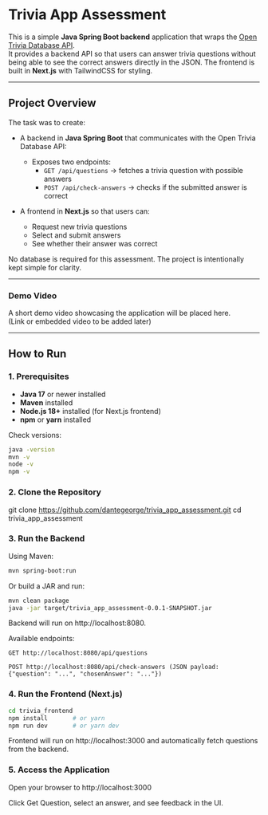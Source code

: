# Trivia App Assessment

This is a simple **Java Spring Boot backend** application that wraps the [Open Trivia Database API](https://opentdb.com/).  
It provides a backend API so that users can answer trivia questions without being able to see the correct answers directly in the JSON. The frontend is built in **Next.js** with TailwindCSS for styling.

---

## Project Overview

The task was to create:

* A backend in **Java Spring Boot** that communicates with the Open Trivia Database API:
    * Exposes two endpoints:
        * `GET /api/questions` → fetches a trivia question with possible answers
        * `POST /api/check-answers` → checks if the submitted answer is correct

* A frontend in **Next.js** so that users can:
    * Request new trivia questions
    * Select and submit answers
    * See whether their answer was correct

No database is required for this assessment. The project is intentionally kept simple for clarity.

---

### Demo Video

A short demo video showcasing the application will be placed here.  
(Link or embedded video to be added later)

---

## How to Run

### 1. Prerequisites

* **Java 17** or newer installed
* **Maven** installed
* **Node.js 18+** installed (for Next.js frontend)
* **npm** or **yarn** installed

Check versions:

```bash
java -version
mvn -v
node -v
npm -v
```

### 2. Clone the Repository

git clone https://github.com/dantegeorge/trivia_app_assessment.git
cd trivia_app_assessment

### 3. Run the Backend

Using Maven:

```bash
mvn spring-boot:run
```
Or build a JAR and run:

```bash
mvn clean package
java -jar target/trivia_app_assessment-0.0.1-SNAPSHOT.jar
```
Backend will run on http://localhost:8080.

Available endpoints:

    GET http://localhost:8080/api/questions

    POST http://localhost:8080/api/check-answers (JSON payload: {"question": "...", "chosenAnswer": "..."})

### 4. Run the Frontend (Next.js)

```bash
cd trivia_frontend
npm install       # or yarn
npm run dev       # or yarn dev
```

Frontend will run on http://localhost:3000 and automatically fetch questions from the backend.

### 5. Access the Application

Open your browser to http://localhost:3000

Click Get Question, select an answer, and see feedback in the UI.

